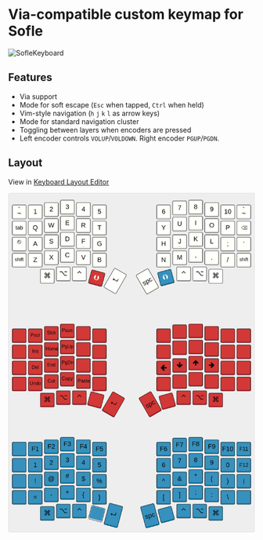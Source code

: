 # Via-compatible custom keymap for Sofle

![SofleKeyboard](https://res.cloudinary.com/j4ckofalltrades/image/upload/c_limit,w_830/v1631712479/keebs/sofle_t9qeaa.jpg)

## Features

- Via support
- Mode for soft escape (`Esc` when tapped, `Ctrl` when held) 
- Vim-style navigation (`h` `j` `k` `l` as arrow keys)
- Mode for standard navigation cluster
- Toggling between layers when encoders are pressed
- Left encoder controls `VOLUP`/`VOLDOWN`. Right encoder `PGUP`/`PGDN`.

## Layout

View in [Keyboard Layout Editor](http://www.keyboard-layout-editor.com/#/gists/a1f6519e723ad81ca151741b53a28b80)

![SofleKeyboard j4ckofalltrades keymap](assets/soflekeyboard.png)
